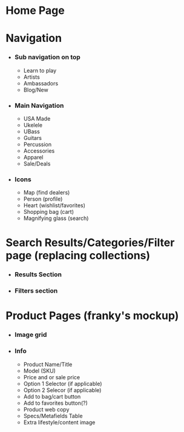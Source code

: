 # Home Page

# Navigation
- ### Sub navigation on top
    - Learn to play
    - Artists 
    - Ambassadors 
    - Blog/New

- ### Main Navigation
    - USA Made
    - Ukelele
    - UBass
    - Guitars
    - Percussion
    - Accessories
    - Apparel
    - Sale/Deals

- ### Icons 
    - Map (find dealers)
    - Person (profile)
    - Heart (wishlist/favorites)
    - Shopping bag (cart)
    - Magnifying glass (search)

# Search Results/Categories/Filter page (replacing collections)
- ### Results Section
- ### Filters section
# Product Pages (franky's mockup)
- ### Image grid
- ### Info
    - Product Name/Title
    - Model (SKU)
    - Price and or sale price
    - Option 1 Selector (if applicable)
    - Option 2 Selecor (if applicable)
    - Add to bag/cart button
    - Add to favorites button(?)
    - Product web copy
    - Specs/Metafields Table
    - Extra lifestyle/content image